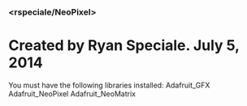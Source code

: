 ### <rspeciale/NeoPixel>

Created by Ryan Speciale. July 5, 2014
========
You must have the following libraries installed:
	Adafruit_GFX
	Adafruit_NeoPixel
	Adafruit_NeoMatrix
